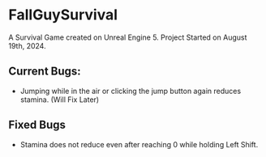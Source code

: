 # FallGuySurvival

A Survival Game created on Unreal Engine 5.
Project Started on August 19th, 2024.

## Current Bugs:
- Jumping while in the air or clicking the jump button again reduces stamina. (Will Fix Later)

## Fixed Bugs
- Stamina does not reduce even after reaching 0 while holding Left Shift.
